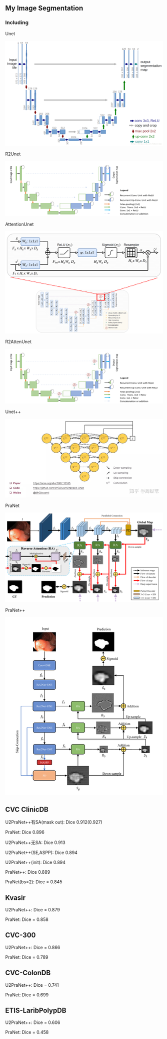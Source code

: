 ## My Image Segmentation
### Including

Unet

![U-Net.png](./imgs/U-Net.png)

R2Unet

![R2U-Net.png](./imgs/R2U-Net.png)

AttentionUnet

![AttentionUnet](./imgs/AttU-Net.png)

R2AttenUnet

![R2AttenUnet](./imgs/AttR2U-Net.png)

Unet++

![Unet++](./imgs/Unet++.jpg)

PraNet

![PraNet](./imgs/PraNet.png)

PraNet++

![PraNet++](./imgs/PraNet++.png)

## CVC ClinicDB

U2PraNet++有SA(mask out):
Dice 0.912(0.927)

PraNet:
Dice 0.896

U2PraNet++无SA:
Dice 0.913

U2PraNet++(SE,ASPP):
Dice 0.894

U2PraNet++(init):
Dice 0.894


PraNet++:
Dice 0.889

PraNet(bs=2):
Dice = 0.845

## Kvasir

U2PraNet++:
Dice = 0.879

PraNet:
Dice = 0.858

## CVC-300

U2PraNet++:
Dice = 0.866

PraNet:
Dice = 0.789

## CVC-ColonDB

U2PraNet++:
Dice = 0.741

PraNet:
Dice = 0.699

## ETIS-LaribPolypDB

U2PraNet++:
Dice = 0.606

PraNet:
Dice = 0.458
